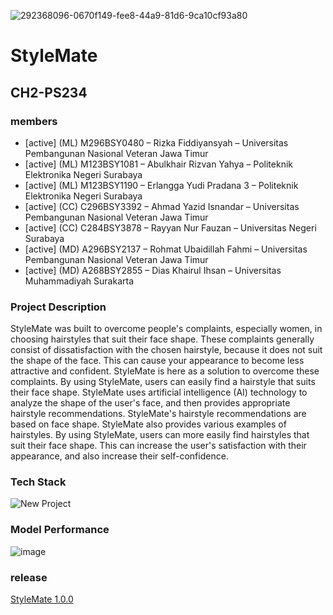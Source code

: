 
![292368096-0670f149-fee8-44a9-81d6-9ca10cf93a80](https://github.com/StyleMate-CH2-PS234/.github/assets/109046228/f8bdf895-9233-47ff-8b62-d3dde614666a)

# StyleMate
## CH2-PS234


### members

<ul>
<li>[active] (ML) M296BSY0480 –  Rizka Fiddiyansyah – Universitas Pembangunan Nasional Veteran Jawa Timur</li>
<li>[active] (ML) M123BSY1081 – Abulkhair Rizvan Yahya – Politeknik Elektronika Negeri Surabaya</li>
<li>[active] (ML) M123BSY1190 – Erlangga Yudi Pradana 3 – Politeknik Elektronika Negeri Surabaya</li>
<li>[active] (CC)  C296BSY3392  – Ahmad Yazid Isnandar – Universitas Pembangunan Nasional Veteran Jawa Timur</li>
<li>[active] (CC)  C284BSY3878 – Rayyan Nur Fauzan – Universitas Negeri Surabaya</li>
<li>[active] (MD) A296BSY2137 – Rohmat Ubaidillah Fahmi – Universitas Pembangunan Nasional Veteran Jawa Timur</li>
<li>[active] (MD) A268BSY2855 – Dias Khairul Ihsan – Universitas Muhammadiyah Surakarta</li>
</ul>

### Project Description
StyleMate was built to overcome people's complaints, especially women, in choosing hairstyles that suit their face shape. These complaints generally consist of dissatisfaction with the chosen hairstyle, because it does not suit the shape of the face. This can cause your appearance to become less attractive and confident. StyleMate is here as a solution to overcome these complaints. By using StyleMate, users can easily find a hairstyle that suits their face shape. StyleMate uses artificial intelligence (AI) technology to analyze the shape of the user's face, and then provides appropriate hairstyle recommendations. StyleMate's hairstyle recommendations are based on face shape. StyleMate also provides various examples of hairstyles. By using StyleMate, users can more easily find hairstyles that suit their face shape. This can increase the user's satisfaction with their appearance, and also increase their self-confidence.

### Tech Stack
![New Project](https://github.com/StyleMate-CH2-PS234/.github/assets/109046228/717b4bec-5df2-4284-bb05-bb375e857d52)

### Model Performance
![image](https://github.com/StyleMate-CH2-PS234/.github/assets/109046228/0b9fd65b-50c1-49fb-8819-7de9e0f05b82)

### release
<p><a href="https://github.com/StyleMate-CH2-PS234/StyleMate-mobile/releases">StyleMate 1.0.0</a></p>


